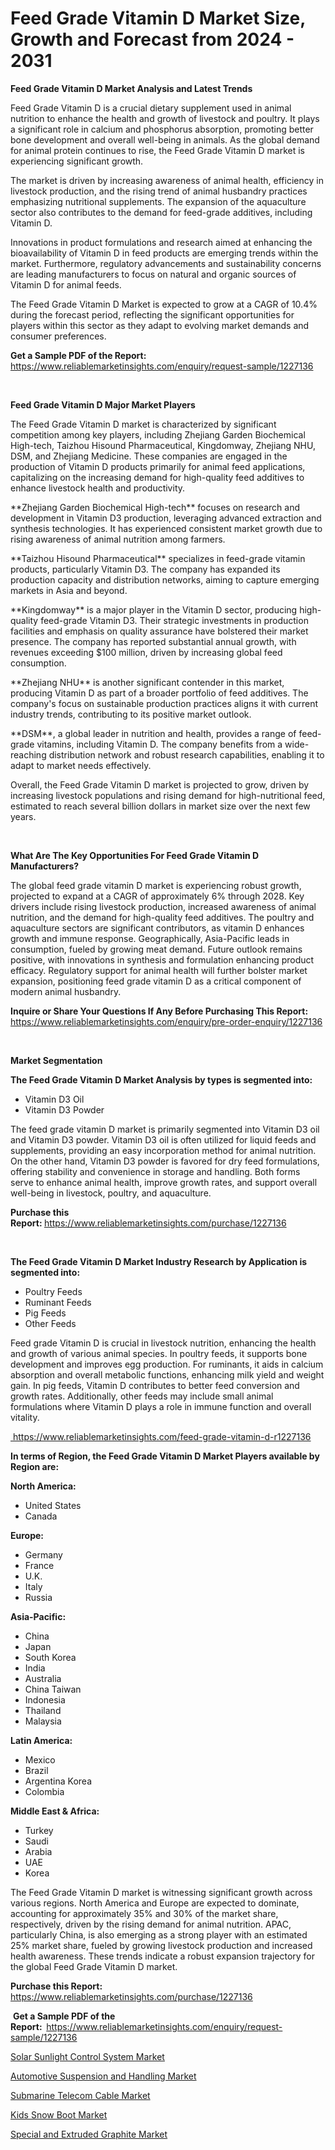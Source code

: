<p><h1>Feed Grade Vitamin D Market Size, Growth and Forecast from 2024 - 2031</h1></p><p><strong>Feed Grade Vitamin D Market Analysis and Latest Trends</strong></p>
<p><p>Feed Grade Vitamin D is a crucial dietary supplement used in animal nutrition to enhance the health and growth of livestock and poultry. It plays a significant role in calcium and phosphorus absorption, promoting better bone development and overall well-being in animals. As the global demand for animal protein continues to rise, the Feed Grade Vitamin D market is experiencing significant growth.</p><p>The market is driven by increasing awareness of animal health, efficiency in livestock production, and the rising trend of animal husbandry practices emphasizing nutritional supplements. The expansion of the aquaculture sector also contributes to the demand for feed-grade additives, including Vitamin D.</p><p>Innovations in product formulations and research aimed at enhancing the bioavailability of Vitamin D in feed products are emerging trends within the market. Furthermore, regulatory advancements and sustainability concerns are leading manufacturers to focus on natural and organic sources of Vitamin D for animal feeds.</p><p>The Feed Grade Vitamin D Market is expected to grow at a CAGR of 10.4% during the forecast period, reflecting the significant opportunities for players within this sector as they adapt to evolving market demands and consumer preferences.</p></p>
<p><strong>Get a Sample PDF of the Report:&nbsp;</strong> <a href="https://www.reliablemarketinsights.com/enquiry/request-sample/1227136?utm_campaign=1338&utm_medium=2&utm_source=Github&utm_content=ia&utm_term=14102024&utm_id=feed-grade-vitamin-d">https://www.reliablemarketinsights.com/enquiry/request-sample/1227136</a></p>
<p>&nbsp;</p>
<p><strong>Feed Grade Vitamin D Major Market Players</strong></p>
<p><p>The Feed Grade Vitamin D market is characterized by significant competition among key players, including Zhejiang Garden Biochemical High-tech, Taizhou Hisound Pharmaceutical, Kingdomway, Zhejiang NHU, DSM, and Zhejiang Medicine. These companies are engaged in the production of Vitamin D products primarily for animal feed applications, capitalizing on the increasing demand for high-quality feed additives to enhance livestock health and productivity.</p><p>**Zhejiang Garden Biochemical High-tech** focuses on research and development in Vitamin D3 production, leveraging advanced extraction and synthesis technologies. It has experienced consistent market growth due to rising awareness of animal nutrition among farmers.</p><p>**Taizhou Hisound Pharmaceutical** specializes in feed-grade vitamin products, particularly Vitamin D3. The company has expanded its production capacity and distribution networks, aiming to capture emerging markets in Asia and beyond.</p><p>**Kingdomway** is a major player in the Vitamin D sector, producing high-quality feed-grade Vitamin D3. Their strategic investments in production facilities and emphasis on quality assurance have bolstered their market presence. The company has reported substantial annual growth, with revenues exceeding $100 million, driven by increasing global feed consumption.</p><p>**Zhejiang NHU** is another significant contender in this market, producing Vitamin D as part of a broader portfolio of feed additives. The company's focus on sustainable production practices aligns it with current industry trends, contributing to its positive market outlook.</p><p>**DSM**, a global leader in nutrition and health, provides a range of feed-grade vitamins, including Vitamin D. The company benefits from a wide-reaching distribution network and robust research capabilities, enabling it to adapt to market needs effectively.</p><p>Overall, the Feed Grade Vitamin D market is projected to grow, driven by increasing livestock populations and rising demand for high-nutritional feed, estimated to reach several billion dollars in market size over the next few years.</p></p>
<p>&nbsp;</p>
<p><strong>What Are The Key Opportunities For Feed Grade Vitamin D Manufacturers?</strong></p>
<p><p>The global feed grade vitamin D market is experiencing robust growth, projected to expand at a CAGR of approximately 6% through 2028. Key drivers include rising livestock production, increased awareness of animal nutrition, and the demand for high-quality feed additives. The poultry and aquaculture sectors are significant contributors, as vitamin D enhances growth and immune response. Geographically, Asia-Pacific leads in consumption, fueled by growing meat demand. Future outlook remains positive, with innovations in synthesis and formulation enhancing product efficacy. Regulatory support for animal health will further bolster market expansion, positioning feed grade vitamin D as a critical component of modern animal husbandry.</p></p>
<p><strong>Inquire or Share Your Questions If Any Before Purchasing This Report:</strong> <a href="https://www.reliablemarketinsights.com/enquiry/pre-order-enquiry/1227136?utm_campaign=1338&utm_medium=2&utm_source=Github&utm_content=ia&utm_term=14102024&utm_id=feed-grade-vitamin-d">https://www.reliablemarketinsights.com/enquiry/pre-order-enquiry/1227136</a></p>
<p>&nbsp;</p>
<p><strong>Market Segmentation</strong></p>
<p><strong>The Feed Grade Vitamin D Market Analysis by types is segmented into:</strong></p>
<p><ul><li>Vitamin D3 Oil</li><li>Vitamin D3 Powder</li></ul></p>
<p><p>The feed grade vitamin D market is primarily segmented into Vitamin D3 oil and Vitamin D3 powder. Vitamin D3 oil is often utilized for liquid feeds and supplements, providing an easy incorporation method for animal nutrition. On the other hand, Vitamin D3 powder is favored for dry feed formulations, offering stability and convenience in storage and handling. Both forms serve to enhance animal health, improve growth rates, and support overall well-being in livestock, poultry, and aquaculture.</p></p>
<p><strong>Purchase this Report:&nbsp;</strong><a href="https://www.reliablemarketinsights.com/purchase/1227136?utm_campaign=1338&utm_medium=2&utm_source=Github&utm_content=ia&utm_term=14102024&utm_id=feed-grade-vitamin-d">https://www.reliablemarketinsights.com/purchase/1227136</a></p>
<p>&nbsp;</p>
<p><strong>The Feed Grade Vitamin D Market Industry Research by Application is segmented into:</strong></p>
<p><ul><li>Poultry Feeds</li><li>Ruminant Feeds</li><li>Pig Feeds</li><li>Other Feeds</li></ul></p>
<p><p>Feed grade Vitamin D is crucial in livestock nutrition, enhancing the health and growth of various animal species. In poultry feeds, it supports bone development and improves egg production. For ruminants, it aids in calcium absorption and overall metabolic functions, enhancing milk yield and weight gain. In pig feeds, Vitamin D contributes to better feed conversion and growth rates. Additionally, other feeds may include small animal formulations where Vitamin D plays a role in immune function and overall vitality.</p></p>
<p><a href="https://www.reliablemarketinsights.com/feed-grade-vitamin-d-r1227136?utm_campaign=1338&utm_medium=2&utm_source=Github&utm_content=ia&utm_term=14102024&utm_id=feed-grade-vitamin-d">&nbsp;https://www.reliablemarketinsights.com/feed-grade-vitamin-d-r1227136</a></p>
<p><strong>In terms of Region, the Feed Grade Vitamin D Market Players available by Region are:</strong></p>
<p>
    <p> <strong> North America: </strong>
        <ul>
            <li>United States</li>
            <li>Canada</li>
        </ul>
        </p> 
    <p> <strong> Europe: </strong>
        <ul>
            <li>Germany</li>
            <li>France</li>
            <li>U.K.</li>
            <li>Italy</li>
            <li>Russia</li>
        </ul>
        </p> 
    <p> <strong> Asia-Pacific: </strong>
        <ul>
            <li>China</li>
            <li>Japan</li>
            <li>South Korea</li>
            <li>India</li>
            <li>Australia</li>
            <li>China Taiwan</li>
            <li>Indonesia</li>
            <li>Thailand</li>
            <li>Malaysia</li>
        </ul>
        </p> 
    <p> <strong> Latin America: </strong>
        <ul>
            <li>Mexico</li>
            <li>Brazil</li>
            <li>Argentina Korea</li>
            <li>Colombia</li>
        </ul>
        </p> 
    <p> <strong> Middle East & Africa: </strong>
        <ul>
            <li>Turkey</li>
            <li>Saudi</li>
            <li>Arabia</li>
            <li>UAE</li>
            <li>Korea</li>
        </ul>
    </p>
    </p>
<p><p>The Feed Grade Vitamin D market is witnessing significant growth across various regions. North America and Europe are expected to dominate, accounting for approximately 35% and 30% of the market share, respectively, driven by the rising demand for animal nutrition. APAC, particularly China, is also emerging as a strong player with an estimated 25% market share, fueled by growing livestock production and increased health awareness. These trends indicate a robust expansion trajectory for the global Feed Grade Vitamin D market.</p></p>
<p><strong>Purchase this Report: </strong><a href="https://www.reliablemarketinsights.com/purchase/1227136?utm_campaign=1338&utm_medium=2&utm_source=Github&utm_content=ia&utm_term=14102024&utm_id=feed-grade-vitamin-d">https://www.reliablemarketinsights.com/purchase/1227136</a></p>
<p>&nbsp;<strong>Get a Sample PDF of the Report:&nbsp;&nbsp;</strong><a href="https://www.reliablemarketinsights.com/enquiry/request-sample/1227136?utm_campaign=1338&utm_medium=2&utm_source=Github&utm_content=ia&utm_term=14102024&utm_id=feed-grade-vitamin-d">https://www.reliablemarketinsights.com/enquiry/request-sample/1227136</a></p>
<p><strong></strong></p>
<p><p><a href="https://www.linkedin.com/pulse/solar-sunlight-control-system-ecosystem-mapping-innovation-2o7ge?utm_campaign=1338&utm_medium=2&utm_source=Github&utm_content=ia&utm_term=14102024&utm_id=feed-grade-vitamin-d">Solar Sunlight Control System Market</a></p><p><a href="https://www.linkedin.com/pulse/automotive-suspension-handling-market-industry-landscape-growth-pfuxc?utm_campaign=1338&utm_medium=2&utm_source=Github&utm_content=ia&utm_term=14102024&utm_id=feed-grade-vitamin-d">Automotive Suspension and Handling Market</a></p><p><a href="https://www.linkedin.com/pulse/submarine-telecom-cable-market-size-growth-industry-analysis-bsf6c?utm_campaign=1338&utm_medium=2&utm_source=Github&utm_content=ia&utm_term=14102024&utm_id=feed-grade-vitamin-d">Submarine Telecom Cable Market</a></p><p><a href="https://www.linkedin.com/pulse/exploring-kids-snow-boot-market-dynamics-global-trends-ozzfe?utm_campaign=1338&utm_medium=2&utm_source=Github&utm_content=ia&utm_term=14102024&utm_id=feed-grade-vitamin-d">Kids Snow Boot Market</a></p><p><a href="https://www.linkedin.com/pulse/special-extruded-graphite-industry-sector-market-dynamics-9hb1e?utm_campaign=1338&utm_medium=2&utm_source=Github&utm_content=ia&utm_term=14102024&utm_id=feed-grade-vitamin-d">Special and Extruded Graphite Market</a></p></p>